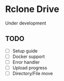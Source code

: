 # Rclone Drive

Under development

## TODO

- [ ] Setup guide
- [ ] Docker support
- [ ] Error handler
- [ ] Upload progress
- [ ] Directory/File move